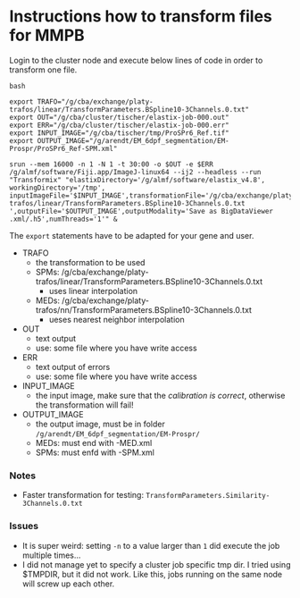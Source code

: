 # Instructions how to transform files for MMPB

Login to the cluster node and execute below lines of code in order to transform one file.

```
bash

export TRAFO="/g/cba/exchange/platy-trafos/linear/TransformParameters.BSpline10-3Channels.0.txt"
export OUT="/g/cba/cluster/tischer/elastix-job-000.out"
export ERR="/g/cba/cluster/tischer/elastix-job-000.err"
export INPUT_IMAGE="/g/cba/tischer/tmp/ProSPr6_Ref.tif"
export OUTPUT_IMAGE="/g/arendt/EM_6dpf_segmentation/EM-Prospr/ProSPr6_Ref-SPM.xml"

srun --mem 16000 -n 1 -N 1 -t 30:00 -o $OUT -e $ERR /g/almf/software/Fiji.app/ImageJ-linux64 --ij2 --headless --run "Transformix" "elastixDirectory='/g/almf/software/elastix_v4.8', workingDirectory='/tmp', inputImageFile='$INPUT_IMAGE',transformationFile='/g/cba/exchange/platy-trafos/linear/TransformParameters.BSpline10-3Channels.0.txt
',outputFile='$OUTPUT_IMAGE',outputModality='Save as BigDataViewer .xml/.h5',numThreads='1'" &
```

The `export` statements have to be adapted for your gene and user. 

- TRAFO
    - the transformation to be used
    - SPMs: /g/cba/exchange/platy-trafos/linear/TransformParameters.BSpline10-3Channels.0.txt
        - uses linear interpolation
    - MEDs: /g/cba/exchange/platy-trafos/nn/TransformParameters.BSpline10-3Channels.0.txt
        - ueses nearest neighbor interpolation
- OUT
    - text output
    - use: some file where you have write access
- ERR
    - text output of errors
    - use: some file where you have write access
- INPUT_IMAGE
    - the input image, make sure that the *calibration is correct*, otherwise the transformation will fail!
- OUTPUT_IMAGE
    - the output image, must be in folder `/g/arendt/EM_6dpf_segmentation/EM-Prospr/`
    - MEDs: must end with -MED.xml
    - SPMs: must enfd with -SPM.xml
    

### Notes

- Faster transformation for testing: `TransformParameters.Similarity-3Channels.0.txt`

### Issues

- It is super weird: setting `-n` to a value larger than `1` did execute the job multiple times...
- I did not manage yet to specify a cluster job specific tmp dir. I tried using $TMPDIR, but it did not work. Like this, jobs running on the same node will screw up each other.
